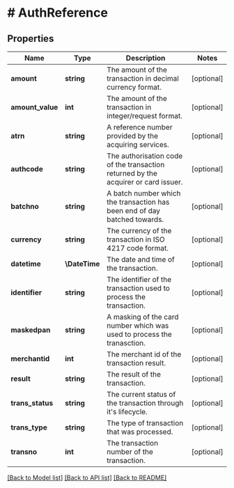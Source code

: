 # # AuthReference

## Properties

Name | Type | Description | Notes
------------ | ------------- | ------------- | -------------
**amount** | **string** | The amount of the transaction in decimal currency format. | [optional]
**amount_value** | **int** | The amount of the transaction in integer/request format. | [optional]
**atrn** | **string** | A reference number provided by the acquiring services. | [optional]
**authcode** | **string** | The authorisation code of the transaction returned by the acquirer or card issuer. | [optional]
**batchno** | **string** | A batch number which the transaction has been end of day batched towards. | [optional]
**currency** | **string** | The currency of the transaction in ISO 4217 code format. | [optional]
**datetime** | **\DateTime** | The date and time of the transaction. | [optional]
**identifier** | **string** | The identifier of the transaction used to process the transaction. | [optional]
**maskedpan** | **string** | A masking of the card number which was used to process the tranasction. | [optional]
**merchantid** | **int** | The merchant id of the transaction result. | [optional]
**result** | **string** | The result of the transaction. | [optional]
**trans_status** | **string** | The current status of the transaction through it&#39;s lifecycle. | [optional]
**trans_type** | **string** | The type of transaction that was processed. | [optional]
**transno** | **int** | The transaction number of the transaction. | [optional]

[[Back to Model list]](../../README.md#models) [[Back to API list]](../../README.md#endpoints) [[Back to README]](../../README.md)
